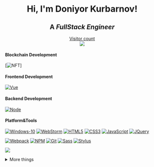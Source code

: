 <h1 align="center">Hi, I'm <a>Doniyor Kurbarnov</a>!</h1>
<h2 align="center"><b>A<i> FullStack Engineer</i></b> </h2>

<!-- <p align="center">
  <strong><a href="https://prettypanda0720-ww.github.io">博客</a></strong> |
  <strong><a href="https://blog.csdn.net/prettypanda0720-ww">CSND</a></strong>
</p> -->

<a href="https://profile-counter.glitch.me/prettypanda0720-ww/count.svg"><p align="center"> Visitor count<br> <img src="https://profile-counter.glitch.me/prettypanda0720-ww/count.svg" /></a>

#### Blockchain Development
[![NFT](https://img.shields.io/keybase/btc/eth?style=flat-square&logo=node.js&logoColor=ffffff)]
#### Frontend Development 
[![Vue](https://img.shields.io/badge/-Vue.js-4fc08d?style=flat-square&logo=vue.js&logoColor=ffffff)](https://vuejs.org/)

#### Backend Development
[![Node](https://img.shields.io/badge/-Node.js-43853d?style=flat-square&logo=node.js&logoColor=ffffff)](https://nodejs.org/)

#### Platform&Tools
[![Windows-10](https://img.shields.io/badge/Windows-10-2376bc?style=flat-square&logo=windows&logoColor=ffffff)](https://www.microsoft.com/windows/get-windows-10)
[![WebStorm](https://img.shields.io/badge/IDE-WebStorm%20-blue?style=flat-square&logo=visual-studio-code&logoColor=ffffff)](https://www.jetbrains.com/webstorm/)
[![HTML5](https://img.shields.io/badge/-HTML5-E34F26?style=flat-square&logo=html5&logoColor=white)](https://html.spec.whatwg.org/)
[![CSS3](https://img.shields.io/badge/-CSS3-1572B6?style=flat-square&logo=css3&logoColor=white)](https://www.w3.org/Style/CSS/)
[![JavaScript](https://img.shields.io/badge/-JavaScript-FF9800?style=flat-square&logo=javascript&logoColor=white)](https://www.ecma-international.org/)
[![JQuery](https://img.shields.io/badge/-JQuery-8BC34A?style=flat-square&logo=jQuery&logoColor=ffffff)](https://jquery.com/)


[![Webpack](https://img.shields.io/badge/-Webpack-%232C3A42?style=flat-square&logo=webpack)](https://www.webpackjs.com/)
[![NPM](https://img.shields.io/badge/-NPM-cb3837?style=flat-square&logo=npm&logoColor=white)](https://npmjs.com/)
[![Git](https://img.shields.io/badge/-Git-f05032?style=flat-square&logo=git&logoColor=white)](https://git-scm.com/)
[![Sass](https://img.shields.io/badge/-Sass-00BCD4?style=flat-square&logo=sass&logoColor=ffffff)](https://www.sass.hk/)
[![Stylus](https://img.shields.io/badge/-Stylus-ff6347?style=flat-square&logo=stylus&logoColor=ffffff)](https://stylus-lang.com/)

<p align="">
  <a href= "https://github.com/anuraghazra/github-readme-stats"><img src="https://github-readme-stats.vercel.app/api?username=prettypanda0720-ww&count_private=true&theme=tokyonight&include_all_commits=true&show_icons=true" /></a>
</p>

<details>
  <summary> More things </summary>
  <br>
    <p>
        <a href= "https://github.com/anuraghazra/github-readme-stats"><img src= "https://github-readme-stats.vercel.app/api/top-langs/?username=anaconda0905&layout=compact" /></a>
    </p>
  
  <!--Here are some ideas to get you started:
    - 🔭 I’m currently working on ...
    - 🌱 I’m currently learning ...
    - 👯 I’m looking to collaborate on ...
    - 🤔 I’m looking for help with ...
    - 💬 Ask me about ...
    - 📫 How to reach me: ...
    - 😄 Pronouns: ...
    - ⚡ Fun fact: ...
    -->
</details>
